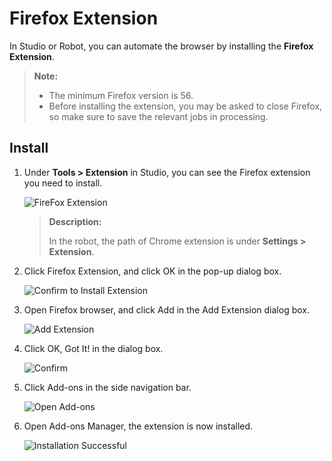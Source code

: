 # Firefox Extension

In Studio or Robot, you can automate the browser by installing the **Firefox Extension**.

> **Note:**
> 
> - The minimum Firefox version is 56.
> - Before installing the extension, you may be asked to close Firefox, so make sure to save the relevant jobs in processing.

## Install

1. Under **Tools > Extension** in Studio, you can see the Firefox extension you need to install.
   
    ![FireFox Extension](https://docimages.blob.core.chinacloudapi.cn/images/EnglishDocumentImage/tool20210430.png)
   
    > **Description:**
    > 
    > In the robot, the path of Chrome extension is under **Settings > Extension**.

2. Click Firefox Extension, and click OK in the pop-up dialog box.
   
    ![Confirm to Install Extension](https://docimages.blob.core.chinacloudapi.cn/images/EnglishDocumentImage/installfirefoxextension20210430.png)

3. Open Firefox browser, and click Add in the Add Extension dialog box.
   
    ![Add Extension](https://docimages.blob.core.chinacloudapi.cn/images/Studio/Extensions/firefox-addextension.PNG)

4. Click OK, Got It! in the dialog box.
   
    ![Confirm](https://docimages.blob.core.chinacloudapi.cn/images/Studio/Extensions/firefox-confirm.PNG)

5. Click Add-ons in the side navigation bar.
   
    ![Open Add-ons](https://docimages.blob.core.chinacloudapi.cn/images/Studio/Extensions/firefox-attachExtension.PNG)

6. Open Add-ons Manager, the extension is now installed.
   
    ![Installation Successful](https://docimages.blob.core.chinacloudapi.cn/images/Studio/Extensions/firefox-installationSuccess.PNG)